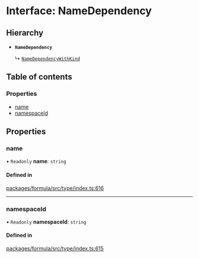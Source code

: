 # Interface: NameDependency

## Hierarchy

- **`NameDependency`**

  ↳ [`NameDependencyWithKind`](NameDependencyWithKind.md)

## Table of contents

### Properties

- [name](NameDependency.md#name)
- [namespaceId](NameDependency.md#namespaceid)

## Properties

### <a id="name" name="name"></a> name

• `Readonly` **name**: `string`

#### Defined in

[packages/formula/src/type/index.ts:616](https://github.com/mashcard/mashcard/blob/main/packages/formula/src/type/index.ts#L616)

---

### <a id="namespaceid" name="namespaceid"></a> namespaceId

• `Readonly` **namespaceId**: `string`

#### Defined in

[packages/formula/src/type/index.ts:615](https://github.com/mashcard/mashcard/blob/main/packages/formula/src/type/index.ts#L615)
